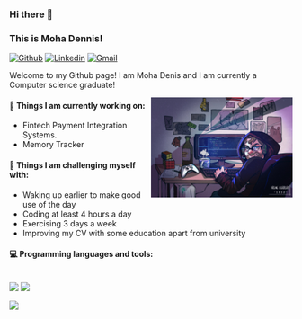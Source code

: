 ### Hi there 👋 
### This is Moha Dennis!

[![Github](https://img.shields.io/badge/-Github-000?style=flat&logo=Github&logoColor=white)](https://github.com/dennismoha)
[![Linkedin](https://img.shields.io/badge/-LinkedIn-blue?style=flat&logo=Linkedin&logoColor=white)](https://www.linkedin.com/in/dennis-kinoti-654458145/)
[![Gmail](https://img.shields.io/badge/-Gmail-c14438?style=flat&logo=Gmail&logoColor=white)](mailto:dennismoha2@gmail.com)

Welcome to my Github page! I am Moha Denis and I am currently a  Computer science graduate!  

<img align="right" alt="img" src="https://github.com/FernandoRoldan93/FernandoRoldan93/blob/master/cover_image.jpg" width="50%" height="auto" />


#### 🌱 Things I am currently working on: 
-  Fintech Payment Integration Systems.
- Memory Tracker

#### :muscle: Things I am challenging myself with:
- Waking up earlier to make good use of the day
- Coding at least 4 hours a day
- Exercising 3 days a week
- Improving my CV with some education apart from university

#### :computer: Programming languages and tools: 
<p>
<!-- 	<img width="50%" align="right" src="https://github-readme-stats.vercel.app/api?username=FernandoRoldan93&show_icons=true&hide_border=true" />
 -->


<br />
<code><img width="10%" src="https://www.vectorlogo.zone/logos/mysql/mysql-ar21.svg"></code>
<code><img width="10%" src="https://www.vectorlogo.zone/logos/mongodb/mongodb-ar21.svg"></code>
<br />

<code><img width="10%" src="https://www.vectorlogo.zone/logos/git-scm/git-scm-ar21.svg"></code>
</p>


